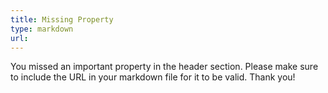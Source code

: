 ```yaml
---
title: Missing Property
type: markdown
url: 
---
```


You missed an important property in the header section. Please make sure to include the URL in your markdown file for it to be valid. Thank you!